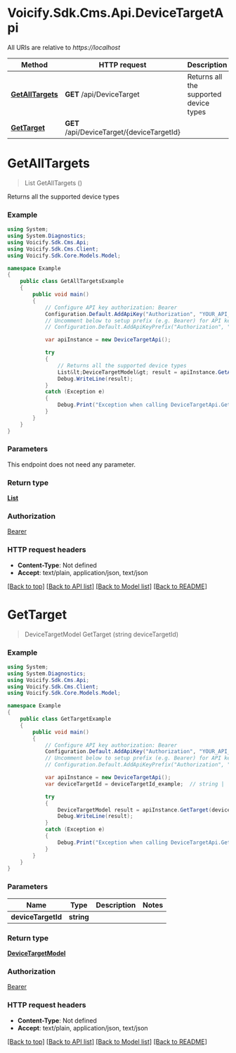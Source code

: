 # Voicify.Sdk.Cms.Api.DeviceTargetApi

All URIs are relative to *https://localhost*

Method | HTTP request | Description
------------- | ------------- | -------------
[**GetAllTargets**](DeviceTargetApi.md#getalltargets) | **GET** /api/DeviceTarget | Returns all the supported device types
[**GetTarget**](DeviceTargetApi.md#gettarget) | **GET** /api/DeviceTarget/{deviceTargetId} | 


<a name="getalltargets"></a>
# **GetAllTargets**
> List<DeviceTargetModel> GetAllTargets ()

Returns all the supported device types

### Example
```csharp
using System;
using System.Diagnostics;
using Voicify.Sdk.Cms.Api;
using Voicify.Sdk.Cms.Client;
using Voicify.Sdk.Core.Models.Model;

namespace Example
{
    public class GetAllTargetsExample
    {
        public void main()
        {
            // Configure API key authorization: Bearer
            Configuration.Default.AddApiKey("Authorization", "YOUR_API_KEY");
            // Uncomment below to setup prefix (e.g. Bearer) for API key, if needed
            // Configuration.Default.AddApiKeyPrefix("Authorization", "Bearer");

            var apiInstance = new DeviceTargetApi();

            try
            {
                // Returns all the supported device types
                List&lt;DeviceTargetModel&gt; result = apiInstance.GetAllTargets();
                Debug.WriteLine(result);
            }
            catch (Exception e)
            {
                Debug.Print("Exception when calling DeviceTargetApi.GetAllTargets: " + e.Message );
            }
        }
    }
}
```

### Parameters
This endpoint does not need any parameter.

### Return type

[**List<DeviceTargetModel>**](DeviceTargetModel.md)

### Authorization

[Bearer](../README.md#Bearer)

### HTTP request headers

 - **Content-Type**: Not defined
 - **Accept**: text/plain, application/json, text/json

[[Back to top]](#) [[Back to API list]](../README.md#documentation-for-api-endpoints) [[Back to Model list]](../README.md#documentation-for-models) [[Back to README]](../README.md)

<a name="gettarget"></a>
# **GetTarget**
> DeviceTargetModel GetTarget (string deviceTargetId)



### Example
```csharp
using System;
using System.Diagnostics;
using Voicify.Sdk.Cms.Api;
using Voicify.Sdk.Cms.Client;
using Voicify.Sdk.Core.Models.Model;

namespace Example
{
    public class GetTargetExample
    {
        public void main()
        {
            // Configure API key authorization: Bearer
            Configuration.Default.AddApiKey("Authorization", "YOUR_API_KEY");
            // Uncomment below to setup prefix (e.g. Bearer) for API key, if needed
            // Configuration.Default.AddApiKeyPrefix("Authorization", "Bearer");

            var apiInstance = new DeviceTargetApi();
            var deviceTargetId = deviceTargetId_example;  // string | 

            try
            {
                DeviceTargetModel result = apiInstance.GetTarget(deviceTargetId);
                Debug.WriteLine(result);
            }
            catch (Exception e)
            {
                Debug.Print("Exception when calling DeviceTargetApi.GetTarget: " + e.Message );
            }
        }
    }
}
```

### Parameters

Name | Type | Description  | Notes
------------- | ------------- | ------------- | -------------
 **deviceTargetId** | **string**|  | 

### Return type

[**DeviceTargetModel**](DeviceTargetModel.md)

### Authorization

[Bearer](../README.md#Bearer)

### HTTP request headers

 - **Content-Type**: Not defined
 - **Accept**: text/plain, application/json, text/json

[[Back to top]](#) [[Back to API list]](../README.md#documentation-for-api-endpoints) [[Back to Model list]](../README.md#documentation-for-models) [[Back to README]](../README.md)

